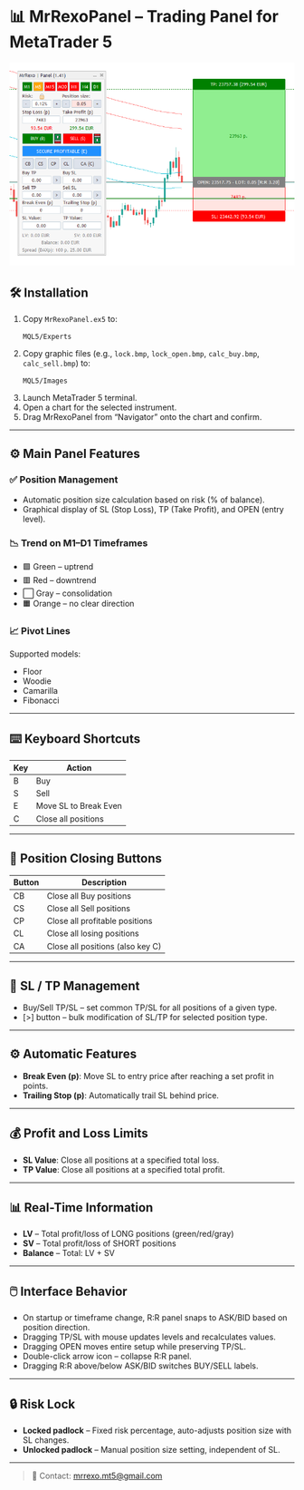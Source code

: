# 📊 MrRexoPanel – Trading Panel for MetaTrader 5

![Screenshot](Gallery/screen.png)

## 🛠️ Installation

1. Copy `MrRexoPanel.ex5` to:
   ```
   MQL5/Experts
   ```
2. Copy graphic files (e.g., `lock.bmp`, `lock_open.bmp`, `calc_buy.bmp`, `calc_sell.bmp`) to:
   ```
   MQL5/Images
   ```
3. Launch MetaTrader 5 terminal.
4. Open a chart for the selected instrument.
5. Drag MrRexoPanel from “Navigator” onto the chart and confirm.

---

## ⚙️ Main Panel Features

### ✅ Position Management
- Automatic position size calculation based on risk (% of balance).
- Graphical display of SL (Stop Loss), TP (Take Profit), and OPEN (entry level).

### 📉 Trend on M1–D1 Timeframes
- 🟩 Green – uptrend  
- 🟥 Red – downtrend  
- ⬜ Gray – consolidation  
- 🟧 Orange – no clear direction

### 📈 Pivot Lines
Supported models:
- Floor
- Woodie
- Camarilla
- Fibonacci

---

## ⌨️ Keyboard Shortcuts

| Key | Action                              |
|-----|-------------------------------------|
| B   | Buy                                 |
| S   | Sell                                |
| E   | Move SL to Break Even               |
| C   | Close all positions                 |

---

## 🧩 Position Closing Buttons

| Button | Description                              |
|--------|------------------------------------------|
| CB     | Close all Buy positions                  |
| CS     | Close all Sell positions                 |
| CP     | Close all profitable positions           |
| CL     | Close all losing positions               |
| CA     | Close all positions (also key C)         |

---

## 📏 SL / TP Management

- Buy/Sell TP/SL – set common TP/SL for all positions of a given type.
- [>] button – bulk modification of SL/TP for selected position type.

---

## ⚙️ Automatic Features

- **Break Even (p)**: Move SL to entry price after reaching a set profit in points.
- **Trailing Stop (p)**: Automatically trail SL behind price.

---

## 💰 Profit and Loss Limits

- **SL Value**: Close all positions at a specified total loss.
- **TP Value**: Close all positions at a specified total profit.

---

## 📊 Real-Time Information

- **LV** – Total profit/loss of LONG positions (green/red/gray)
- **SV** – Total profit/loss of SHORT positions
- **Balance** – Total: LV + SV

---

## 🖱️ Interface Behavior

- On startup or timeframe change, R:R panel snaps to ASK/BID based on position direction.
- Dragging TP/SL with mouse updates levels and recalculates values.
- Dragging OPEN moves entire setup while preserving TP/SL.
- Double-click arrow icon – collapse R:R panel.
- Dragging R:R above/below ASK/BID switches BUY/SELL labels.

---

## 🔒 Risk Lock

- **Locked padlock** – Fixed risk percentage, auto-adjusts position size with SL changes.
- **Unlocked padlock** – Manual position size setting, independent of SL.

---

> 📧 Contact: mrrexo.mt5@gmail.com
